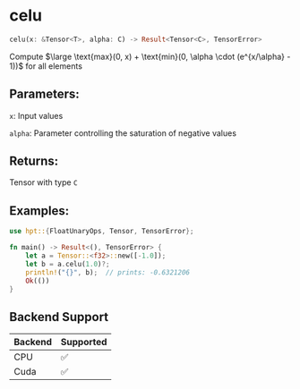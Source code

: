 # celu
```rust
celu(x: &Tensor<T>, alpha: C) -> Result<Tensor<C>, TensorError>
```
Compute $\large \text{max}(0, x) + \text{min}(0, \alpha \cdot (e^{x/\alpha} - 1))$ for all elements

## Parameters:
`x`: Input values

`alpha`: Parameter controlling the saturation of negative values

## Returns:
Tensor with type `C`

## Examples:
```rust
use hpt::{FloatUnaryOps, Tensor, TensorError};

fn main() -> Result<(), TensorError> {
    let a = Tensor::<f32>::new([-1.0]);
    let b = a.celu(1.0)?;
    println!("{}", b);  // prints: -0.6321206
    Ok(())
}
```
## Backend Support
| Backend | Supported |
|---------|-----------|
| CPU     | ✅         |
| Cuda    | ✅        |